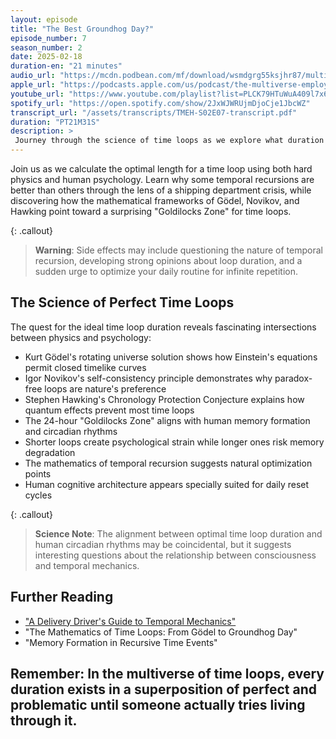 ```yaml
---
layout: episode
title: "The Best Groundhog Day?"
episode_number: 7
season_number: 2
date: 2025-02-18
duration-en: "21 minutes"
audio_url: "https://mcdn.podbean.com/mf/download/wsmdgrg55ksjhr87/multiverse-employee-handbook-s02e07-the-best-groundhog-day.mp3"
apple_url: "https://podcasts.apple.com/us/podcast/the-multiverse-employee-handbook/id1764134739"
youtube_url: "https://www.youtube.com/playlist?list=PLCK79HTuWuA409l7x6iRN_icn0xZFzamp"
spotify_url: "https://open.spotify.com/show/2JxWJWRUjmDjoCje1JbcWZ"
transcript_url: "/assets/transcripts/TMEH-S02E07-transcript.pdf"
duration: "PT21M31S"
description: >
 Journey through the science of time loops as we explore what duration makes the perfect Groundhog Day scenario, featuring a hapless delivery driver's increasingly frustrated attempts to complete a simple delivery to Woodstock, Illinois.
---
```


Join us as we calculate the optimal length for a time loop using both hard physics and human psychology. Learn why some temporal recursions are better than others through the lens of a shipping department crisis, while discovering how the mathematical frameworks of Gödel, Novikov, and Hawking point toward a surprising "Goldilocks Zone" for time loops.

{: .callout}
> **Warning**: Side effects may include questioning the nature of temporal recursion, developing strong opinions about loop duration, and a sudden urge to optimize your daily routine for infinite repetition.

## The Science of Perfect Time Loops
The quest for the ideal time loop duration reveals fascinating intersections between physics and psychology:

* Kurt Gödel's rotating universe solution shows how Einstein's equations permit closed timelike curves
* Igor Novikov's self-consistency principle demonstrates why paradox-free loops are nature's preference
* Stephen Hawking's Chronology Protection Conjecture explains how quantum effects prevent most time loops
* The 24-hour "Goldilocks Zone" aligns with human memory formation and circadian rhythms
* Shorter loops create psychological strain while longer ones risk memory degradation
* The mathematics of temporal recursion suggests natural optimization points
* Human cognitive architecture appears specially suited for daily reset cycles

{: .callout}
> **Science Note**: The alignment between optimal time loop duration and human circadian rhythms may be coincidental, but it suggests interesting questions about the relationship between consciousness and temporal mechanics.

## Further Reading
* ["A Delivery Driver's Guide to Temporal Mechanics"](/blog/delivery-driver-guide-temporal-mechanics/)
* "The Mathematics of Time Loops: From Gödel to Groundhog Day"
* "Memory Formation in Recursive Time Events"

Remember: In the multiverse of time loops, every duration exists in a superposition of perfect and problematic until someone actually tries living through it.
---
